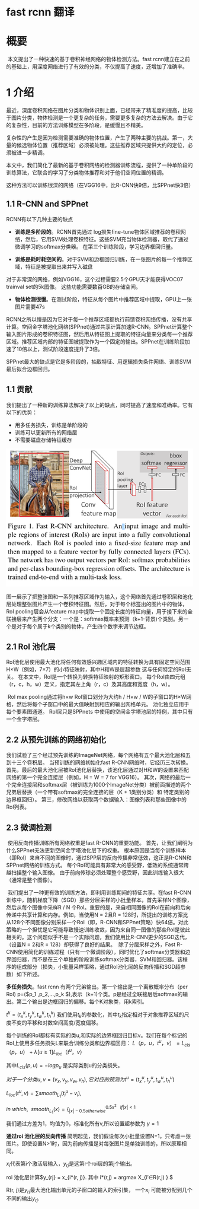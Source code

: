 # fast rcnn 翻译

# 概要

​	本文提出了一种快速的基于卷积神经网络的物体检测方法。fast rcnn建立在之前的基础上，用深度网络进行了有效的分类，不仅提高了速度，还增加了准确率。



# 1 介绍

最近，深度卷积网络在图片分类和物体识别上面，已经带来了精准度的提高，比较于图片分类，物体检测是一个更复杂的任务，需要更多复杂的方法去解决。由于它的复杂性，目前的方法训练模型在多阶段，是缓慢且不精美。

​	复杂性的产生是因为检测需要准确的物体位置，产生了两种主要的挑战。第一，大量的候选物体位置（推荐区域）必须被处理。这些推荐区域只提供大约的定位，必须被进一步精调。

​	本文中，我们简化了最新的基于卷积网络的检测器训练流程，提供了一种单阶段的训练算法，它联合的学习了分类物体推荐和对于他们空间位置的精调。

​	这种方法可以训练很深的网络（在VGG16中，比R-CNN快9倍，比SPPnet快3倍）

## 1.1 R-CNN and SPPnet

RCNN有以下几种主要的缺点

- **训练是多阶段的**。RCNN首先通过 log损失fine-tune物体区域推荐的卷积网络，然后，它用SVM处理卷积特征。这些SVM充当物体检测器，取代了通过微调学习的softmax分类器。 在第三个训练阶段，学习边界框回归量。

- **训练是耗时耗空间的**。对于SVM和边框回归训练，在一张图片的每一个推荐区域，特征是被提取出来并写入磁盘

对于非常深的网络，例如VGG16，这个过程需要2.5个GPU天才能获得VOC07 trainval set的5k图像。 这些功能需要数百GB的存储空间。

- **物体检测很慢**。在测试阶段，特征从每个图片中推荐区域中提取，GPU上一张图片需要47s

RCNN之所以慢是因为它对于每一个推荐区域都执行前馈卷积网络传播，没有共享计算。空间金字塔池化网络(SPPnet)通过共享计算加速R-CNN。SPPnet计算整个输入图片形成的卷积特征图，然后用从特征图上提取的特征向量来分类每一个推荐区域。推荐区域内部的特征图被提取作为一个固定的输出。SPPnet在训练阶段加速了10倍以上，测试阶段速度提升了3倍。

SPPnet最大的缺点是它是多阶段的，抽取特征、用逻辑损失条件网络、训练SVM最后拟合边框回归。



## 1.1 贡献

我们提出了一种新的训练算法解决了以上的缺点，同时提高了速度和准确率。它有以下的优势：

- 用多任务损失，训练是单阶段的
- 训练可以更新所有的网络层
- 不需要磁盘存储特征缓存

![](https://raw.githubusercontent.com/lxy5513/Markdown_image_dateset/master/Xnip2018-11-19_20-29-47.png)

​	图一展示了把整张图和一系列推荐区域作为输入，这个网络首先通过卷积层和池化层处理整张图片产生一个卷积特征图。然后，对于每个标签出的图片中的物体，RoI pooling层会从feature map中提取一个固定长度的特征向量，用于接下来的全联接层来产生两个分支：一个是：softmax概率来预测（k+1-背景)个类别。另一个是对于每个属于k个类别的物体，产生四个数字来调节边框。

## 2.1 RoI 池化层

​	RoI池化层使用最大池化将任何有效感兴趣区域内的特征转换为具有固定空间范围H×W（例如，7×7）的小特征映射，其中H和W是层超参数 这与任何特定的RoI无关。 在本文中，RoI是一个转换为转换特征映射的矩形窗口。 每个RoI由四元组（r，c，h，w）定义，指定其左上角（r，c）及其高度和宽度（h，w）。

​	RoI max pooling通过将h×w RoI窗口划分为大约h / H×w / W的子窗口的H×W网格，然后将每个子窗口中的最大值映射到相应的输出网格单元。 池化独立应用于每个要素图通道。 RoI层只是SPPnets 中使用的空间金字塔池层的特例，其中只有一个金字塔层。

## 2.2 从预先训练的网络初始化

​	我们试验了三个经过预先训练的ImageNet网络，每个网络有五个最大池化层和五到十三个卷积层。 当预训练的网络初始化fast R-CNN网络时，它经历三次转换。
​	首先，最后的最大池化层被RoI池化层替换，该池化层通过对H和W的设置来匹配网络的第一个完全连接层（例如，H = W = 7 for VGG16）。
​	其次，网络的最后一个完全连接层和softmax层（被训练为1000个ImageNet分类）被前面描述的两个兄弟层替换（一个带有softmax的完全连接的层（K + 1类别分类）和 特定类别的边界框回归）。
​	第三，修改网络以获取两个数据输入：图像列表和那些图像中的RoI列表。

## 2.3 微调检测

​	使用反向传播训练所有网络权重是fast R-CNN的重要功能。 首先，让我们阐明为什么SPPnet无法更新空间金字塔池化层下的权重。
​	根本原因是当每个训练样本（即RoI）来自不同的图像时，通过SPP层的反向传播非常低效，这正是R-CNN和SPPnet网络的训练方式。 每个RoI可能具有非常大的感受野，低效的系统通常跨越扫描整个输入图像。 由于前向传球必须处理整个感受野，因此训练输入很大（通常是整个图像）。

​	我们提出了一种更有效的训练方法，即利用训练期间的特征共享。在fast R-CNN训练中，随机梯度下降（SGD）那些分层采样的小批量样本，首先采样N个图像，然后从每个图像中采样R / N 个RoI。重要的是，来自相同图像的RoI在前向和后向传递中共享计算和内存。例如，当使用N = 2且R = 128时，所提出的训练方案比从128个不同图像分别采样一个RoI（即，R-CNN和SPPnet策略）快64倍。
​	对此策略的一个担忧是它可能导致慢速训练收敛，因为来自同一图像的那些RoI是彼此相关的。这个问题似乎不是一个实际问题，我们使用比R-CNN更少的SGD迭代，（设置N = 2和R = 128）却获得了良好的结果。
​	除了分层采样之外，Fast R-CNN使用简化的训练过程（只有一个微调阶段），同时优化了softmax分类器和边界回归器，而不是在三个单独的阶段训练softmax分类器，SVM和回归器。该程序的组成部分（损失，小批量采样策略，通过RoI池化层的反向传播和SGD超参数）如下所述。

**多任务损失**。fast rcnn 有两个兄弟输出。第一个输出是一个离散概率分布（per RoI) p=($p_1 ,p_2,...,p_k $),表示（k+1)个类。p是经过全联接层后softmax的输出。第二个输出是边框回归的偏移。每个K对象类，用k索引。

$t^k = (t_x^k, t_y^k, t_w^k, t_h^k)$   我们使用$t_k$的参数化，其中$t_k$指定相对于对象推荐区域的尺度不变的平移和对数空间高度/宽度偏移。

每个训练的RoI都标有实际的类u,和实际的边界框回归目标v。我们在每个标记的RoI上使用多任务损失L来联合训练分类和边界框回归：
$L（p，u，t^u，v）= L_{cls}（p，u）+λ[u≥1] L_{loc}（t^u，v）$

其中$L_{cls}(p, u) = -log p_u$ 是实际类别u的分类损失。

$对于一个分类u, v=(v_x, v_y, v_w, v_h), 它对应的预测为t^u = (t_x^u, t_y^u, t_w^u, t_h^u)$

$L_{loc}(t^u, v) = \sum smooth_{L_1}(t_i^u-v_i),$

$in \ which, \ \ smooth_{L_1}(x) = \bigg\{_{|x| - 0.5 otherwise}^{0.5x^2   \ \ \   if|x|<1 }$

我们通过方差为1，均值为0，标准化所有v,所以设置超参数为 $\gamma = 1$ 

**通过roi 池化层的反向传播** 简明起见，我们假设每次小批量设置N=1，只考虑一张图片。即使设置N>1时，因为前向传播是对每张图片是单独训练的，所以原理相同。

$x_i$代表第i个激活层输入，$y_{rj}$是这第r个roi层的第j个输出。

roi 池化层计算$y_{rj} = x_{i*(r, j)}. 其中 i*(r,j) = argmax X_{i′∈R(r,j) } $

R(r, j)是$y_{rj}$最大池化输出单元的子窗口的输入的索引集， 一个$x_i$ 可能被分配到几个不同的输出$y_{rj}$.





​	



